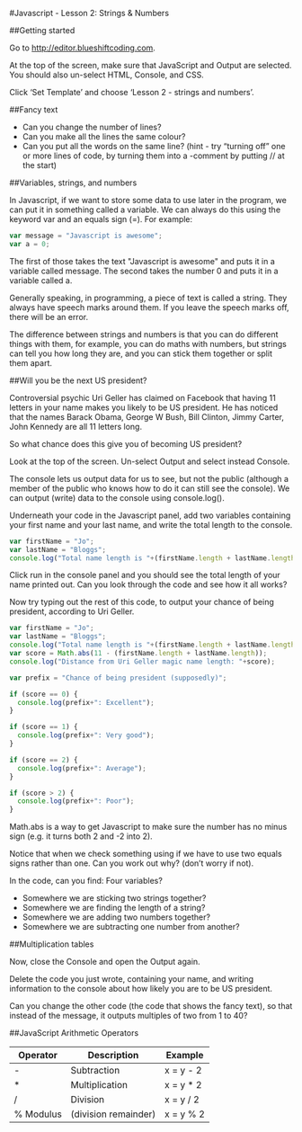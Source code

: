 #Javascript - Lesson 2: Strings & Numbers


##Getting started

Go to http://editor.blueshiftcoding.com.

At the top of the screen, make sure that JavaScript and Output are selected.  You should also un-select HTML, Console, and CSS.

Click ‘Set Template’ and choose ‘Lesson 2 - strings and numbers’.

##Fancy text

- Can you change the number of lines?
- Can you make all the lines the same colour?
- Can you put all the words on the same line? (hint - try “turning off” one or more lines of code, by turning them into a -comment by putting // at the start)

##Variables, strings, and numbers

In Javascript, if we want to store some data to use later in the program, we can put it in something called a variable.  We can always do this using the keyword var and an equals sign (=).  For example:

```js
var message = "Javascript is awesome";
var a = 0;
```

The first of those takes the text "Javascript is awesome" and puts it in a variable called message. The second takes the number 0 and puts it in a variable called a.

Generally speaking, in programming, a piece of text is called a string.  They always have speech marks around them.  If you leave the speech marks off, there will be an error.

The difference between strings and numbers is that you can do different things with them, for example, you can do maths with numbers, but strings can tell you how long they are, and you can stick them together or split them apart.

##Will you be the next US president?

Controversial psychic Uri Geller has claimed on Facebook that having 11 letters in your name makes you likely to be US president.  He has noticed that the names Barack Obama, George W Bush, Bill Clinton, Jimmy Carter, John Kennedy are all 11 letters long.

So what chance does this give you of becoming US president?

Look at the top of the screen.  Un-select Output and select instead Console.

The console lets us output data for us to see, but not the public (although a member of the public who knows how to do it can still see the console).  We can output (write) data to the console using console.log().

Underneath your code in the Javascript panel, add two variables containing your first name and your last name, and write the total length to the console.

```js
var firstName = "Jo";
var lastName = "Bloggs";
console.log("Total name length is "+(firstName.length + lastName.length));
```
Click run in the console panel and you should see the total length of your name printed out.  Can you look through the code and see how it all works?

Now try typing out the rest of this code, to output your chance of being president, according to Uri Geller.

```js
var firstName = "Jo";
var lastName = "Bloggs";
console.log("Total name length is "+(firstName.length + lastName.length));
var score = Math.abs(11 - (firstName.length + lastName.length));
console.log("Distance from Uri Geller magic name length: "+score);

var prefix = "Chance of being president (supposedly)";

if (score == 0) {
  console.log(prefix+": Excellent");
}

if (score == 1) {
  console.log(prefix+": Very good");
}

if (score == 2) {
  console.log(prefix+": Average");
}

if (score > 2) {
  console.log(prefix+": Poor");
}
```

Math.abs is a way to get Javascript to make sure the number has no minus sign (e.g. it turns both 2 and -2 into 2).

Notice that when we check something using if  we have to use two equals signs rather than one.  Can you work out why? (don’t worry if not).

In the code, can you find:
Four variables?
- Somewhere we are sticking two strings together?
- Somewhere we are finding the length of a string?
- Somewhere we are adding two numbers together?
- Somewhere we are subtracting one number from another?

##Multiplication tables

Now, close the Console and open the Output again.

Delete the code you just wrote, containing your name, and writing information to the console about how likely you are to be US president.

Can you change the other code (the code that shows the fancy text), so that instead of the message, it outputs multiples of two from 1 to 40?

##JavaScript Arithmetic Operators 

Operator | Description | Example
--- | --- | ---
- |	Subtraction |	x = y - 2
* |	Multiplication |	x = y * 2
/ |	Division |	x = y / 2
%	Modulus | (division remainder) |	x = y % 2

